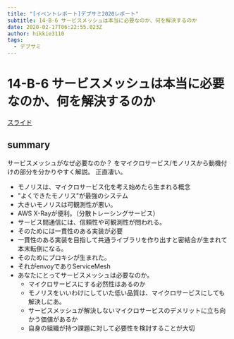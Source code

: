 ```yaml
---
title: "[イベントレポート]デブサミ2020レポート"
subtitle: 14-B-6 サービスメッシュは本当に必要なのか、何を解決するのか
date: 2020-02-17T06:22:55.023Z
author: hikkie3110
tags:
  - デブサミ
---
```

# 14-B-6 サービスメッシュは本当に必要なのか、何を解決するのか

[スライド](https://speakerdeck.com/toricls/service-meshes-do-we-really-need-them-what-problems-do-they-solve)

## summary
サービスメッシュがなぜ必要なのか？
をマイクロサービス/モノリスから動機付けの部分を分かりやすく解説。
正直凄い。

* モノリスは、マイクロサービス化を考え始めたら生まれる概念
* "よくできたモノリス"が最強のシステム
* 大きいモノリスは可観測性が悪い。
* AWS X-Rayが便利。（分散トレーシングサービス）
* サービス間通信には、信頼性や可観測性が問われる。
* そのためには一貫性のある実装が必要
* 一貫性のある実装を目指して共通ライブラリを作り出すと密結合が生まれて本末転倒になる。
* そのためにプロキシが生まれた。
* それがenvoyでありServiceMesh
* あなたにとってサービスメッシュは必要なのか。
  * マイクロサービスにする必然性はあるのか
  * モノリスをいいわけにしていた低い品質は、マイクロサービスにしても解決しにあ。
  * サービスメッシュが解決しないマイクロサービスのデメリットに立ち向かう価値があるか
  * 自身の組織が持つ課題に対して必要性を検討することが大切
